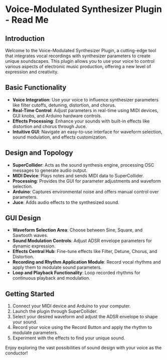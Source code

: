 # Voice-Modulated Synthesizer Plugin - Read Me

## Introduction
Welcome to the Voice-Modulated Synthesizer Plugin, a cutting-edge tool that integrates vocal recordings with synthesizer parameters to create unique soundscapes. This plugin allows you to use your voice to control various aspects of electronic music production, offering a new level of expression and creativity.

## Basic Functionality
- **Voice Integration**: Use your voice to influence synthesizer parameters like filter cutoffs, detuning, distortion, and chorus.
- **Real-Time Control**: Adjust parameters in real-time using MIDI devices, GUI knobs, and Arduino hardware controls.
- **Effects Processing**: Enhance your sounds with built-in effects like distortion and chorus through Juce.
- **Intuitive GUI**: Navigate an easy-to-use interface for waveform selection, sound modulation, and effects customization.

## Design and Topology
- **SuperCollider**: Acts as the sound synthesis engine, processing OSC messages to generate audio output.
- **MIDI Device**: Plays notes and sends MIDI data to SuperCollider.
- **Processing**: Provides the GUI for parameter adjustments and waveform selection.
- **Arduino**: Captures environmental noise and offers manual control over parameters.
- **Juce**: Adds audio effects to the synthesized sound.

## GUI Design
- **Waveform Selection Area**: Choose between Sine, Square, and Sawtooth waves.
- **Sound Modulation Controls**: Adjust ADSR envelope parameters for dynamic expression.
- **Effects Central Hub**: Fine-tune effects like Filter, Detune, Chorus, and Distortion.
- **Recording and Rhythm Application Module**: Record vocal rhythms and apply them to modulate sound parameters.
- **Loop and Playback Functionality**: Loop recorded rhythms for continuous playback and modulation.

## Getting Started
1. Connect your MIDI device and Arduino to your computer.
2. Launch the plugin through SuperCollider.
3. Select your desired waveform and adjust the ADSR envelope to shape your sound.
4. Record your voice using the Record Button and apply the rhythm to modulate parameters.
5. Experiment with the effects to find your unique sound.

Enjoy exploring the vast possibilities of sound design with your voice as the conductor!
